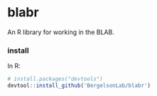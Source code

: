 # blabr

An R library for working in the BLAB.



### install

In R:

```R
# install.packages("devtools")
devtool::install_github('BergelsonLab/blabr')
```
